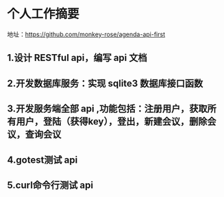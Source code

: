 # 个人工作摘要
地址：https://github.com/monkey-rose/agenda-api-first
## 1.设计 RESTful api，编写 api 文档
## 2.开发数据库服务：实现 sqlite3 数据库接口函数
## 3.开发服务端全部 api ,功能包括：注册用户，获取所有用户，登陆（获得key），登出，新建会议，删除会议，查询会议
## 4.gotest测试 api
## 5.curl命令行测试 api
